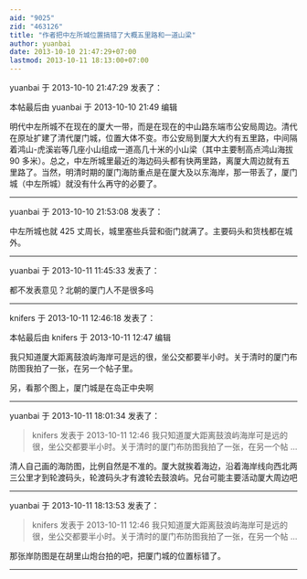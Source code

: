 ```yaml
---
aid: "9025"
zid: "463126"
title: "作者把中左所城位置搞错了大概五里路和一道山梁"
author: yuanbai
date: 2013-10-10 21:47:29+07:00
lastmod: 2013-10-11 18:13:00+07:00
---
```


yuanbai 于 2013-10-10 21:47:29 发表了：

本帖最后由 yuanbai 于 2013-10-10 21:49 编辑

明代中左所城不在现在的厦大一带，而是在现在的中山路东端市公安局周边。清代在原址扩建了清代厦门城，位置大体不变。市公安局到厦大大约有五里路，中间隔着鸿山-虎溪岩等几座小山组成一道高几十米的小山梁（其中主要制高点鸿山海拔 90 多米）。总之，中左所城里最近的海边码头都有快两里路，离厦大周边就有五里路了。当然，明清时期的厦门海防重点是在厦大及以东海岸，那一带丢了，厦门城（中左所城）就没有什么再守的必要了。

---

yuanbai 于 2013-10-10 21:53:08 发表了：

中左所城也就 425 丈周长，城里塞些兵营和衙门就满了。主要码头和货栈都在城外。

---

yuanbai 于 2013-10-11 11:45:33 发表了：

都不发表意见？北朝的厦门人不是很多吗

---

knifers 于 2013-10-11 12:46:18 发表了：

本帖最后由 knifers 于 2013-10-11 12:47 编辑

我只知道厦大距离鼓浪屿海岸可是远的很，坐公交都要半小时。关于清时的厦门布防图我拍了一张，在另一个帖子里。

另，看那个图上，厦门城是在岛正中央啊

---

yuanbai 于 2013-10-11 18:01:34 发表了：

> knifers 发表于 2013-10-11 12:46 我只知道厦大距离鼓浪屿海岸可是远的很，坐公交都要半小时。关于清时的厦门布防图我拍了一张，在另一个帖 ...

清人自己画的海防图，比例自然是不准的。厦大就挨着海边，沿着海岸线向西北两三公里才到轮渡码头，轮渡码头才有渡轮去鼓浪屿。兄台可能主要活动厦大周边吧

---

yuanbai 于 2013-10-11 18:13:53 发表了：

> knifers 发表于 2013-10-11 12:46 我只知道厦大距离鼓浪屿海岸可是远的很，坐公交都要半小时。关于清时的厦门布防图我拍了一张，在另一个帖 ...

那张岸防图是在胡里山炮台拍的吧，把厦门城的位置标错了。

---
